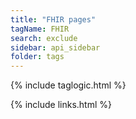 ```yaml
---
title: "FHIR pages"
tagName: FHIR
search: exclude
sidebar: api_sidebar
folder: tags
---
```

{% include taglogic.html %}

{% include links.html %}
